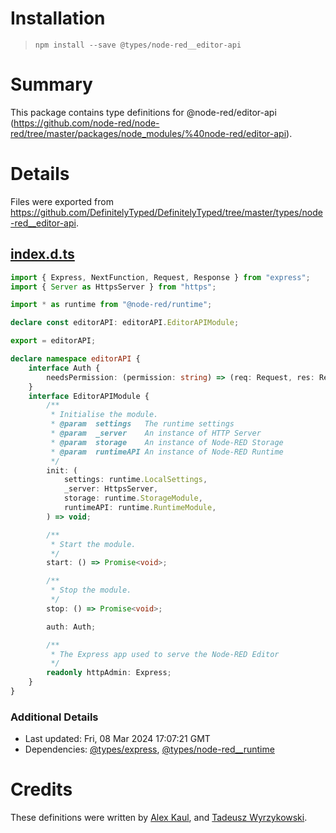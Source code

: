 # Installation
> `npm install --save @types/node-red__editor-api`

# Summary
This package contains type definitions for @node-red/editor-api (https://github.com/node-red/node-red/tree/master/packages/node_modules/%40node-red/editor-api).

# Details
Files were exported from https://github.com/DefinitelyTyped/DefinitelyTyped/tree/master/types/node-red__editor-api.
## [index.d.ts](https://github.com/DefinitelyTyped/DefinitelyTyped/tree/master/types/node-red__editor-api/index.d.ts)
````ts
import { Express, NextFunction, Request, Response } from "express";
import { Server as HttpsServer } from "https";

import * as runtime from "@node-red/runtime";

declare const editorAPI: editorAPI.EditorAPIModule;

export = editorAPI;

declare namespace editorAPI {
    interface Auth {
        needsPermission: (permission: string) => (req: Request, res: Response, next: NextFunction) => void;
    }
    interface EditorAPIModule {
        /**
         * Initialise the module.
         * @param  settings   The runtime settings
         * @param  _server    An instance of HTTP Server
         * @param  storage    An instance of Node-RED Storage
         * @param  runtimeAPI An instance of Node-RED Runtime
         */
        init: (
            settings: runtime.LocalSettings,
            _server: HttpsServer,
            storage: runtime.StorageModule,
            runtimeAPI: runtime.RuntimeModule,
        ) => void;

        /**
         * Start the module.
         */
        start: () => Promise<void>;

        /**
         * Stop the module.
         */
        stop: () => Promise<void>;

        auth: Auth;

        /**
         * The Express app used to serve the Node-RED Editor
         */
        readonly httpAdmin: Express;
    }
}

````

### Additional Details
 * Last updated: Fri, 08 Mar 2024 17:07:21 GMT
 * Dependencies: [@types/express](https://npmjs.com/package/@types/express), [@types/node-red__runtime](https://npmjs.com/package/@types/node-red__runtime)

# Credits
These definitions were written by [Alex Kaul](https://github.com/alexk111), and [Tadeusz Wyrzykowski](https://github.com/Shaquu).
